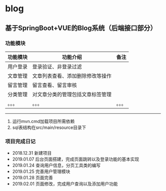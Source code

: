 # blog
## 基于SpringBoot+VUE的Blog系统（后端接口部分）
### 功能模块
功能模块|功能介绍|备注
--|--|--
用户登录|登录验证、非登录过滤|
文章管理|文章列表查看、添加删除修改等操作|
留言管理|留言查看、留言审核|
分类管理|对文章分类的管理包括文章标签管理|
。。。|。。。|。。。


---
  
1. 运行mvn.cmd加载项目所需依赖
2. sql表结构在src/main/resource目录下

### 项目完成日记
* 2018.12.31 新建项目
* 2019.01.07 后台页面搭建，完成页面跳转以及登录功能的基本实现
* 2019.01.24 查询用户信息，分页工具类的编写
* 2019.01.25 完善用户管理模块
* 2019.01.28 页面完善
* 2019.02.01 页面修改，完成用户查询以及添加用户功能
